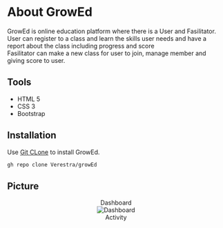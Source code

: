 # About GrowEd
GrowEd is online education platform where there is a User and Fasilitator. <br>
User can register to a class and learn the skills user needs
and have a report about the class including progress and score<br>
Fasilitator can make a new class for user to join,
manage member and giving score to user.

## Tools
* HTML 5
* CSS 3
* Bootstrap
## Installation

Use [Git CLone](https://github.com/Verestra/growEd.git) to install GrowEd.

```bash
gh repo clone Verestra/growEd
```

## Picture
<p align="center">
  Dashboard <br>
  <img src="https://i.ibb.co/QJd9CdL/Dashboard.png" title="Dashboard"> <br>
  Activity <br>
  <img src="https://i.ibb.co/MMZs6wh/Activity.png" title="Activity> <br>
</p>
